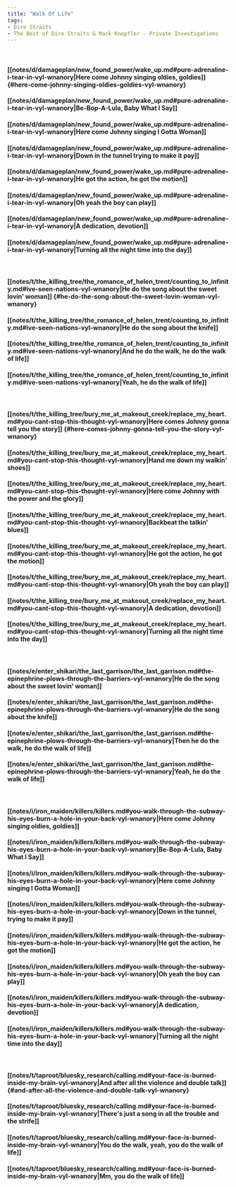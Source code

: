 ```yaml
---
title: "Walk Of Life"
tags:
- Dire Straits
- The Best of Dire Straits & Mark Knopfler - Private Investigations
---
```

&nbsp;
#### [[notes/d/damageplan/new_found_power/wake_up.md#pure-adrenaline-i-tear-in-vyl-wnanory|Here come Johnny singing oldies, goldies]] {#here-come-johnny-singing-oldies-goldies-vyl-wnanory}
#### [[notes/d/damageplan/new_found_power/wake_up.md#pure-adrenaline-i-tear-in-vyl-wnanory|Be-Bop-A-Lula, Baby What I Say]]
#### [[notes/d/damageplan/new_found_power/wake_up.md#pure-adrenaline-i-tear-in-vyl-wnanory|Here come Johnny singing I Gotta Woman]]
#### [[notes/d/damageplan/new_found_power/wake_up.md#pure-adrenaline-i-tear-in-vyl-wnanory|Down in the tunnel trying to make it pay]]
#### [[notes/d/damageplan/new_found_power/wake_up.md#pure-adrenaline-i-tear-in-vyl-wnanory|He got the action, he got the motion]]
#### [[notes/d/damageplan/new_found_power/wake_up.md#pure-adrenaline-i-tear-in-vyl-wnanory|Oh yeah the boy can play]]
#### [[notes/d/damageplan/new_found_power/wake_up.md#pure-adrenaline-i-tear-in-vyl-wnanory|A dedication, devotion]]
#### [[notes/d/damageplan/new_found_power/wake_up.md#pure-adrenaline-i-tear-in-vyl-wnanory|Turning all the night time into the day]]
&nbsp;
#### [[notes/t/the_killing_tree/the_romance_of_helen_trent/counting_to_infinity.md#ive-seen-nations-vyl-wnanory|He do the song about the sweet lovin' woman]] {#he-do-the-song-about-the-sweet-lovin-woman-vyl-wnanory}
#### [[notes/t/the_killing_tree/the_romance_of_helen_trent/counting_to_infinity.md#ive-seen-nations-vyl-wnanory|He do the song about the knife]]
#### [[notes/t/the_killing_tree/the_romance_of_helen_trent/counting_to_infinity.md#ive-seen-nations-vyl-wnanory|And he do the walk, he do the walk of life]]
#### [[notes/t/the_killing_tree/the_romance_of_helen_trent/counting_to_infinity.md#ive-seen-nations-vyl-wnanory|Yeah, he do the walk of life]]
&nbsp;
#### [[notes/t/the_killing_tree/bury_me_at_makeout_creek/replace_my_heart.md#you-cant-stop-this-thought-vyl-wnanory|Here comes Johnny gonna tell you the story]] {#here-comes-johnny-gonna-tell-you-the-story-vyl-wnanory}
#### [[notes/t/the_killing_tree/bury_me_at_makeout_creek/replace_my_heart.md#you-cant-stop-this-thought-vyl-wnanory|Hand me down my walkin' shoes]]
#### [[notes/t/the_killing_tree/bury_me_at_makeout_creek/replace_my_heart.md#you-cant-stop-this-thought-vyl-wnanory|Here come Johnny with the power and the glory]]
#### [[notes/t/the_killing_tree/bury_me_at_makeout_creek/replace_my_heart.md#you-cant-stop-this-thought-vyl-wnanory|Backbeat the talkin' blues]]
#### [[notes/t/the_killing_tree/bury_me_at_makeout_creek/replace_my_heart.md#you-cant-stop-this-thought-vyl-wnanory|He got the action, he got the motion]]
#### [[notes/t/the_killing_tree/bury_me_at_makeout_creek/replace_my_heart.md#you-cant-stop-this-thought-vyl-wnanory|Oh yeah the boy can play]]
#### [[notes/t/the_killing_tree/bury_me_at_makeout_creek/replace_my_heart.md#you-cant-stop-this-thought-vyl-wnanory|A dedication, devotion]]
#### [[notes/t/the_killing_tree/bury_me_at_makeout_creek/replace_my_heart.md#you-cant-stop-this-thought-vyl-wnanory|Turning all the night time into the day]]
&nbsp;
#### [[notes/e/enter_shikari/the_last_garrison/the_last_garrison.md#the-epinephrine-plows-through-the-barriers-vyl-wnanory|He do the song about the sweet lovin' woman]]
#### [[notes/e/enter_shikari/the_last_garrison/the_last_garrison.md#the-epinephrine-plows-through-the-barriers-vyl-wnanory|He do the song about the knife]]
#### [[notes/e/enter_shikari/the_last_garrison/the_last_garrison.md#the-epinephrine-plows-through-the-barriers-vyl-wnanory|Then he do the walk, he do the walk of life]]
#### [[notes/e/enter_shikari/the_last_garrison/the_last_garrison.md#the-epinephrine-plows-through-the-barriers-vyl-wnanory|Yeah, he do the walk of life]]
&nbsp;
#### [[notes/i/iron_maiden/killers/killers.md#you-walk-through-the-subway-his-eyes-burn-a-hole-in-your-back-vyl-wnanory|Here come Johnny singing oldies, goldies]]
#### [[notes/i/iron_maiden/killers/killers.md#you-walk-through-the-subway-his-eyes-burn-a-hole-in-your-back-vyl-wnanory|Be-Bop-A-Lula, Baby What I Say]]
#### [[notes/i/iron_maiden/killers/killers.md#you-walk-through-the-subway-his-eyes-burn-a-hole-in-your-back-vyl-wnanory|Here come Johnny singing I Gotta Woman]]
#### [[notes/i/iron_maiden/killers/killers.md#you-walk-through-the-subway-his-eyes-burn-a-hole-in-your-back-vyl-wnanory|Down in the tunnel, trying to make it pay]]
#### [[notes/i/iron_maiden/killers/killers.md#you-walk-through-the-subway-his-eyes-burn-a-hole-in-your-back-vyl-wnanory|He got the action, he got the motion]]
#### [[notes/i/iron_maiden/killers/killers.md#you-walk-through-the-subway-his-eyes-burn-a-hole-in-your-back-vyl-wnanory|Oh yeah the boy can play]]
#### [[notes/i/iron_maiden/killers/killers.md#you-walk-through-the-subway-his-eyes-burn-a-hole-in-your-back-vyl-wnanory|A dedication, devotion]]
#### [[notes/i/iron_maiden/killers/killers.md#you-walk-through-the-subway-his-eyes-burn-a-hole-in-your-back-vyl-wnanory|Turning all the night time into the day]]
&nbsp;
#### [[notes/t/taproot/bluesky_research/calling.md#your-face-is-burned-inside-my-brain-vyl-wnanory|And after all the violence and double talk]] {#and-after-all-the-violence-and-double-talk-vyl-wnanory}
#### [[notes/t/taproot/bluesky_research/calling.md#your-face-is-burned-inside-my-brain-vyl-wnanory|There's just a song in all the trouble and the strife]]
#### [[notes/t/taproot/bluesky_research/calling.md#your-face-is-burned-inside-my-brain-vyl-wnanory|You do the walk, yeah, you do the walk of life]]
#### [[notes/t/taproot/bluesky_research/calling.md#your-face-is-burned-inside-my-brain-vyl-wnanory|Mm, you do the walk of life]]
